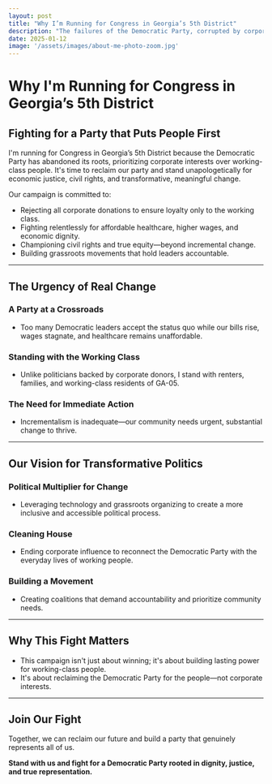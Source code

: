 ```yaml
---
layout: post
title: "Why I’m Running for Congress in Georgia’s 5th District"
description: "The failures of the Democratic Party, corrupted by corporate influence, have pushed me to fight for its return to its roots."
date: 2025-01-12
image: '/assets/images/about-me-photo-zoom.jpg'
---
```


# Why I'm Running for Congress in Georgia’s 5th District

## Fighting for a Party that Puts People First

I'm running for Congress in Georgia’s 5th District because the Democratic Party has abandoned its roots, prioritizing corporate interests over working-class people. It's time to reclaim our party and stand unapologetically for economic justice, civil rights, and transformative, meaningful change.

Our campaign is committed to:

* Rejecting all corporate donations to ensure loyalty only to the working class.
* Fighting relentlessly for affordable healthcare, higher wages, and economic dignity.
* Championing civil rights and true equity—beyond incremental change.
* Building grassroots movements that hold leaders accountable.

---

## The Urgency of Real Change

### A Party at a Crossroads

* Too many Democratic leaders accept the status quo while our bills rise, wages stagnate, and healthcare remains unaffordable.

### Standing with the Working Class

* Unlike politicians backed by corporate donors, I stand with renters, families, and working-class residents of GA-05.

### The Need for Immediate Action

* Incrementalism is inadequate—our community needs urgent, substantial change to thrive.

---

## Our Vision for Transformative Politics

### Political Multiplier for Change

* Leveraging technology and grassroots organizing to create a more inclusive and accessible political process.

### Cleaning House

* Ending corporate influence to reconnect the Democratic Party with the everyday lives of working people.

### Building a Movement

* Creating coalitions that demand accountability and prioritize community needs.

---

## Why This Fight Matters

* This campaign isn't just about winning; it's about building lasting power for working-class people.
* It's about reclaiming the Democratic Party for the people—not corporate interests.

---

## Join Our Fight

Together, we can reclaim our future and build a party that genuinely represents all of us.

**Stand with us and fight for a Democratic Party rooted in dignity, justice, and true representation.**